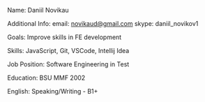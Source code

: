 Name: Daniil Novikau

Additional Info: 
 email: novikaud@gmail.com
 skype: daniil_novikov1

Goals: Improve skills in FE development

Skills: JavaScript, Git, VSCode, Intellij Idea

Job Position: Software Engineering in Test

Education: BSU MMF 2002

English: Speaking/Writing - B1+